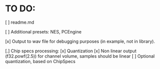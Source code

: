 # TO DO:

[ ] readme.md

[ ] Additional presets: NES, PCEngine

[x] Output to wav file for debugging purposes (in example, not in library).

[.] Chip specs processing:
  [x] Quantization
  [x] Non linear output (f32.powf(2.5)) for channel volume, samples should be linear
  [ ] Optional quantization, based on ChipSpecs
